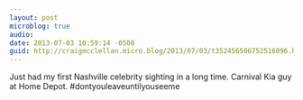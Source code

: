 ```yaml
---
layout: post
microblog: true
audio: 
date: 2013-07-03 10:59:14 -0500
guid: http://craigmcclellan.micro.blog/2013/07/03/t352456506752516096.html
---
```

Just had my first Nashville celebrity sighting in a long time. Carnival Kia guy at Home Depot. #dontyouleaveuntilyouseeme
